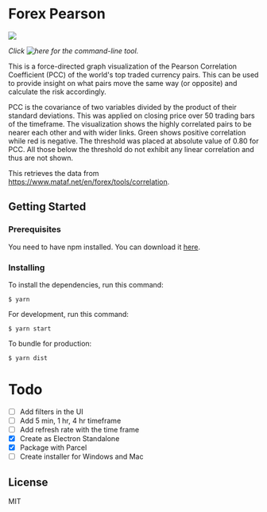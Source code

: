 # Forex Pearson

![](img/demo.gif)

_Click ![here](https://github.com/shyrwinsia/forex-pearson-cli) for the command-line tool._

This is a force-directed graph visualization of the Pearson Correlation Coefficient (PCC) of the world's top traded currency pairs. This can be used to provide insight on what pairs move the same way (or opposite) and calculate the risk accordingly.

PCC is the covariance of two variables divided by the product of their standard deviations. This was applied on closing price over 50 trading bars of the timeframe. The visualization shows the highly correlated pairs to be nearer each other and with wider links. Green shows positive correlation while red is negative. The threshold was placed at absolute value of 0.80 for PCC. All those below the threshold do not exhibit any linear correlation and thus are not shown.

This retrieves the data from https://www.mataf.net/en/forex/tools/correlation.

## Getting Started

### Prerequisites

You need to have npm installed. You can download it [here](https://nodejs.org/en/download/).

### Installing

To install the dependencies, run this command:

```
$ yarn
```

For development, run this command:

```
$ yarn start
```

To bundle for production:

```
$ yarn dist
```

# Todo

- [ ] Add filters in the UI
- [ ] Add 5 min, 1 hr, 4 hr timeframe
- [ ] Add refresh rate with the time frame
- [x] Create as Electron Standalone
- [x] Package with Parcel
- [ ] Create installer for Windows and Mac

## License

MIT
